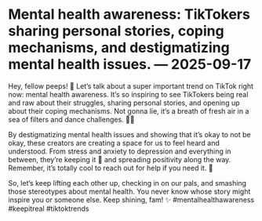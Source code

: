 # Mental health awareness: TikTokers sharing personal stories, coping mechanisms, and destigmatizing mental health issues. — 2025-09-17

Hey, fellow peeps! 🌟 Let’s talk about a super important trend on TikTok right now: mental health awareness. It’s so inspiring to see TikTokers being real and raw about their struggles, sharing personal stories, and opening up about their coping mechanisms. Not gonna lie, it’s a breath of fresh air in a sea of filters and dance challenges. 💃🏼

By destigmatizing mental health issues and showing that it’s okay to not be okay, these creators are creating a space for us to feel heard and understood. From stress and anxiety to depression and everything in between, they’re keeping it 💯 and spreading positivity along the way. Remember, it’s totally cool to reach out for help if you need it. 🤝

So, let’s keep lifting each other up, checking in on our pals, and smashing those stereotypes about mental health. You never know whose story might inspire you or someone else. Keep shining, fam! ✨ #mentalhealthawareness #keepitreal #tiktoktrends